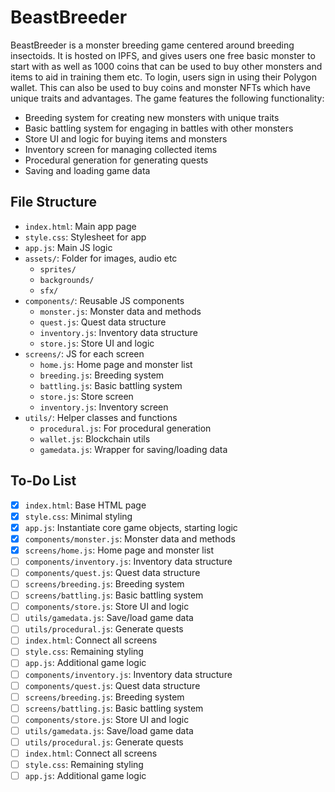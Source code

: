 # BeastBreeder

BeastBreeder is a monster breeding game centered around breeding insectoids. It is hosted on IPFS, and gives users one free basic monster to start with as well as 1000 coins that can be used to buy other monsters and items to aid in training them etc. To login, users sign in using their Polygon wallet. This can also be used to buy coins and monster NFTs which have unique traits and advantages. The game features the following functionality:
- Breeding system for creating new monsters with unique traits
- Basic battling system for engaging in battles with other monsters
- Store UI and logic for buying items and monsters
- Inventory screen for managing collected items
- Procedural generation for generating quests
- Saving and loading game data

## File Structure

- `index.html`: Main app page
- `style.css`: Stylesheet for app
- `app.js`: Main JS logic
- `assets/`: Folder for images, audio etc
  - `sprites/`
  - `backgrounds/`
  - `sfx/`
- `components/`: Reusable JS components
  - `monster.js`: Monster data and methods
  - `quest.js`: Quest data structure
  - `inventory.js`: Inventory data structure
  - `store.js`: Store UI and logic
- `screens/`: JS for each screen
  - `home.js`: Home page and monster list
  - `breeding.js`: Breeding system
  - `battling.js`: Basic battling system
  - `store.js`: Store screen
  - `inventory.js`: Inventory screen
- `utils/`: Helper classes and functions
  - `procedural.js`: For procedural generation
  - `wallet.js`: Blockchain utils 
  - `gamedata.js`: Wrapper for saving/loading data

## To-Do List

- [x] `index.html`: Base HTML page
- [x] `style.css`: Minimal styling
- [x] `app.js`: Instantiate core game objects, starting logic
- [x] `components/monster.js`: Monster data and methods
- [x] `screens/home.js`: Home page and monster list
- [ ] `components/inventory.js`: Inventory data structure
- [ ] `components/quest.js`: Quest data structure
- [ ] `screens/breeding.js`: Breeding system
- [ ] `screens/battling.js`: Basic battling system
- [ ] `components/store.js`: Store UI and logic
- [ ] `utils/gamedata.js`: Save/load game data
- [ ] `utils/procedural.js`: Generate quests
- [ ] `index.html`: Connect all screens
- [ ] `style.css`: Remaining styling
- [ ] `app.js`: Additional game logic
- [ ] `components/inventory.js`: Inventory data structure
- [ ] `components/quest.js`: Quest data structure
- [ ] `screens/breeding.js`: Breeding system
- [ ] `screens/battling.js`: Basic battling system
- [ ] `components/store.js`: Store UI and logic
- [ ] `utils/gamedata.js`: Save/load game data
- [ ] `utils/procedural.js`: Generate quests
- [ ] `index.html`: Connect all screens
- [ ] `style.css`: Remaining styling
- [ ] `app.js`: Additional game logic
